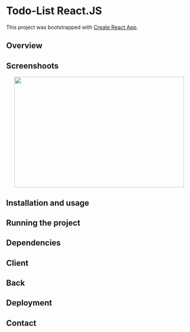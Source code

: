 # Todo-List React.JS

This project was bootstrapped with [Create React App](https://github.com/facebook/create-react-app).

## Overview

## Screenshoots

<p align="center">
  <img width="460" height="300" src="/logo.png">
</p>

## Installation and usage

## Running the project

## Dependencies

## Client

## Back

## Deployment

## Contact
